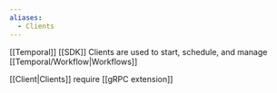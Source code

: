 ```yaml
---
aliases:
  - Clients
---
```

[[Temporal]] [[SDK]] Clients are used to start, schedule, and manage [[Temporal/Workflow|Workflows]]

[[Client|Clients]] require [[gRPC extension]]
